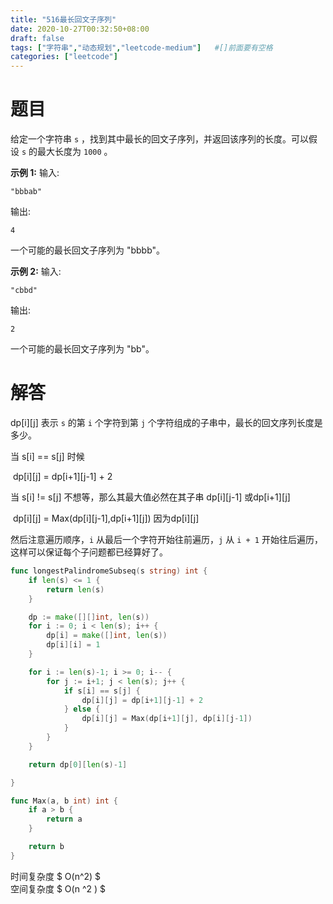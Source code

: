 ```yaml
---
title: "516最长回文子序列"
date: 2020-10-27T00:32:50+08:00
draft: false
tags: ["字符串","动态规划","leetcode-medium"]   #[]前面要有空格
categories: ["leetcode"]
---
```


#  题目

给定一个字符串 `s` ，找到其中最长的回文子序列，并返回该序列的长度。可以假设 `s` 的最大长度为 `1000` 。

 

**示例 1:**
输入:

```
"bbbab"
```

输出:

```
4
```

一个可能的最长回文子序列为 "bbbb"。

**示例 2:**
输入:

```
"cbbd"
```

输出:

```
2
```

一个可能的最长回文子序列为 "bb"。



# 解答

dp\[i\]\[j\] 表示 `s` 的第 `i` 个字符到第 `j` 个字符组成的子串中，最长的回文序列长度是多少。

当 s[i] == s[j] 时候

​			dp\[i\]\[j\] = dp\[i+1\]\[j-1\] + 2 

当 s[i] != s[j] 不想等，那么其最大值必然在其子串 dp\[i\]\[j-1\] 或dp\[i+1\]\[j\]

​			dp\[i\]\[j\]  = Max(dp\[i\]\[j-1\],dp\[i+1\]\[j\]) 因为dp\[i\]\[j\] 

然后注意遍历顺序，`i` 从最后一个字符开始往前遍历，`j` 从 `i + 1` 开始往后遍历，这样可以保证每个子问题都已经算好了。

```go
func longestPalindromeSubseq(s string) int {
	if len(s) <= 1 {
		return len(s)
	}

	dp := make([][]int, len(s))
	for i := 0; i < len(s); i++ {
		dp[i] = make([]int, len(s))
		dp[i][i] = 1
	}

	for i := len(s)-1; i >= 0; i-- {
		for j := i+1; j < len(s); j++ {
			if s[i] == s[j] {
				dp[i][j] = dp[i+1][j-1] + 2
			} else {
				dp[i][j] = Max(dp[i+1][j], dp[i][j-1])
			}
		}
	}

	return dp[0][len(s)-1]

}

func Max(a, b int) int {
	if a > b {
		return a
	}

	return b
}

```



时间复杂度  $ O(n^2) $  
空间复杂度 $ O(n ^2 ) $  